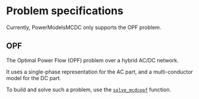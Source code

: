 # Problem specifications

Currently, PowerModelsMCDC only supports the OPF problem.


## OPF

The Optimal Power Flow (OPF) problem over a hybrid AC/DC network.

It uses a single-phase representation for the AC part, and a multi-conductor model for the
DC part.

To build and solve such a problem, use the [`solve_mcdcopf`](@ref) function.
